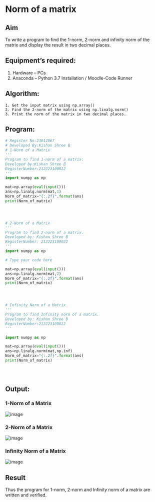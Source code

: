 # Norm of a matrix
## Aim
To write a program to find the 1-norm, 2-norm and infinity norm of the matrix and display the result in two decimal places.
## Equipment’s required:
1.	Hardware – PCs
2.	Anaconda – Python 3.7 Installation / Moodle-Code Runner
## Algorithm:
	1. Get the input matrix using np.array()   
    2. Find the 2-norm of the matrix using np.linalg.norm()
	3. Print the norm of the matrix in two decimal places.
## Program:
```Python
# Register No:23012867
# Developed By:Kishan Shree B
# 1-Norm of a Matrix
'''
Program to find 1-norm of a matrix:
Developed by:Kishan Shree B
RegisterNumber:212223100022
'''
import numpy as np

mat=np.array(eval(input()))
ans=np.linalg.norm(mat,1)
Norm_of_matrix="{:.2f}".format(ans)
print(Norm_of_matrix)




# 2-Norm of a Matrix
'''
Program to find 2-norm of a matrix.
Developed by: Kishan Shree B
RegisterNumber: 212223100022
'''
import numpy as np

# Type your code here

mat=np.array(eval(input()))
ans=np.linalg.norm(mat,2)
Norm_of_matrix="{:.2f}".format(ans)
print(Norm_of_matrix)




# Infinity Norm of a Matrix
'''
Program to find Infinity norm of a matrix.
Developed by: Kishan Shree B
RegisterNumber:212223100022
'''

import numpy as np

mat=np.array(eval(input()))
ans=np.linalg.norm(mat,np.inf)
Norm_of_matrix="{:.2f}".format(ans)
print(Norm_of_matrix)





```
## Output:
### 1-Norm of a Matrix
![image](https://github.com/KishanShreeB/Norm-of-a-matrix/assets/144870434/8076ce7d-dc27-4712-afa2-655a87c7b7c1)


### 2-Norm of a Matrix
![image](https://github.com/KishanShreeB/Norm-of-a-matrix/assets/144870434/7f8ce245-61b0-429b-a1df-d13a11ad4de0)


### Infinity Norm of a Matrix
![image](https://github.com/KishanShreeB/Norm-of-a-matrix/assets/144870434/edd22604-0cb9-4a18-ae7c-c87db95c3768)


## Result
Thus the program for 1-norm, 2-norm and Infinity norm of a matrix are written and verified.
